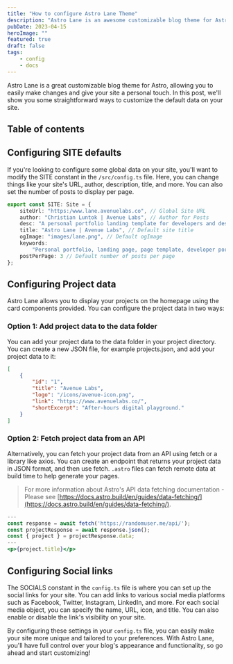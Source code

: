 ```yaml
---
title: "How to configure Astro Lane Theme"
description: "Astro Lane is an awesome customizable blog theme for Astro, You'll be able to easily personalize everything to suit your unique style. In this post, we'll walk you through some simple ways to make customizations in the config file."
pubDate: 2023-04-15
heroImage: ""
featured: true
draft: false
tags:
    - config
    - docs
---
```


Astro Lane is a great customizable blog theme for Astro, allowing you to easily make changes and give your site a personal touch. In this post, we'll show you some straightforward ways to customize the default data on your site.

## Table of contents

## Configuring SITE defaults

If you're looking to configure some global data on your site, you'll want to modify the SITE constant in the <code>/src/config.ts</code> file. Here, you can change things like your site's URL, author, description, title, and more. You can also set the number of posts to display per page.

```ts
export const SITE: Site = {
    siteUrl: "https:/www.lane.avenuelabs.co", // Global Site URL
    author: "Christian Luntok | Avenue Labs", // Author for Posts
    desc: "A personal portfolio landing template for developers and designers. Made by Avenue Labs.", // Default site description
    title: "Astro Lane | Avenue Labs", // Default site title
    ogImage: "images/lane.png", // Default ogImage
    keywords:
        "Personal portfolio, landing page, page template, developer portfoliom designer portfolio", //Default Keywords
    postPerPage: 3 // Default number of posts per page
};
```

## Configuring Project data

Astro Lane allows you to display your projects on the homepage using the card components provided. You can configure the project data in two ways:

### Option 1: Add project data to the data folder

You can add your project data to the data folder in your project directory. You can create a new JSON file, for example projects.json, and add your project data to it:

```json
[
    {
        "id": "1",
        "title": "Avenue Labs",
        "logo": "/icons/avenue-icon.png",
        "link": "https://www.avenuelabs.co/",
        "shortExcerpt": "After-hours digital playground."
    }
]
```

### Option 2: Fetch project data from an API

Alternatively, you can fetch your project data from an API using fetch or a library like axios. You can create an endpoint that returns your project data in JSON format, and then use fetch. <code>.astro</code> files can fetch remote data at build time to help generate your pages.

> For more information about Astro's API data fetching documentation - Please see [https://docs.astro.build/en/guides/data-fetching/](https://docs.astro.build/en/guides/data-fetching/).

```jsx
---
const response = await fetch('https://randomuser.me/api/');
const projectResponse = await response.json();
const { project } = projectResponse.data;
---
<p>{project.title}</p>
```

## Configuring Social links

The SOCIALS constant in the <code>config.ts</code> file is where you can set up the social links for your site. You can add links to various social media platforms such as Facebook, Twitter, Instagram, LinkedIn, and more. For each social media object, you can specify the name, URL, icon, and title. You can also enable or disable the link's visibility on your site.

By configuring these settings in your <code>config.ts</code> file, you can easily make your site more unique and tailored to your preferences. With Astro Lane, you'll have full control over your blog's appearance and functionality, so go ahead and start customizing!
